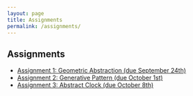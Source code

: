 ```yaml
---
layout: page
title: Assignments
permalink: /assignments/
---
```


## Assignments

- [Assignment 1: Geometric Abstraction (due September 24th)](../assignment1/)
- [Assignment 2: Generative Pattern (due October 1st)](./assignment2/)
- [Assignment 3: Abstract Clock (due October 8th)](./assignment3/)